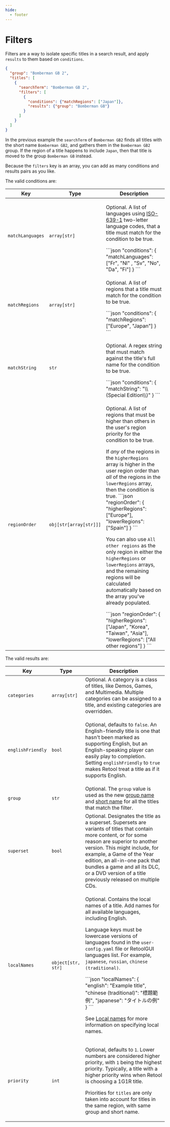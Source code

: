 ```yaml
---
hide:
  - footer
---
```


# Filters

Filters are a way to isolate specific titles in a search result, and apply `results` to
them based on `conditions`.

```json hl_lines="6-10"
{
  "group": "Bomberman GB 2",
  "titles": [
    {
      "searchTerm": "Bomberman GB 2",
      "filters": [
        {
          "conditions": {"matchRegions": ["Japan"]},
          "results": {"group": "Bomberman GB"}
        }
      ]
    }
  ]
}
```

In the previous example the `searchTerm` of `Bomberman GB2` finds all titles
with the short name `Bomberman GB2`, and gathers them in the `Bomberman GB2`
group. If the region of a title happens to include `Japan`, then that title
is moved to the group `Bomberman GB` instead.

Because the `filters` key is an array, you can add as many conditions and
results pairs as you like.

The valid conditions are:

<table>
  <thead>
    <tr>
      <th width="20%">Key</th>
      <th width="18%">Type</th>
      <th>Description</th>
    </tr>
  </thead>
  <tbody>
    <tr>
      <td><code>matchLanguages</code></td>
      <td><code>array[str]</code></td>
      <td>
        <p>Optional. A list of languages using
          <a href="https://en.wikipedia.org/wiki/List_of_ISO_639_language_codes">
            ISO-639-1</a>
        two-letter language codes, that a title must match for the condition to
        be true.</p>
        ```json
        "conditions": {
          "matchLanguages": ["Fr", "Nl" , "Sv", "No", "Da", "Fi"]
        }
        ```
      </td>
    </tr>
    <tr>
      <td><code>matchRegions</code></td>
      <td><code>array[str]</code></td>
      <td>
        <p>Optional. A list of regions that a title must match for the condition
        to be true.</p>
        ```json
        "conditions": {
          "matchRegions": ["Europe", "Japan"]
        }
        ```
      </td>
    </tr>
    <tr>
      <td><code>matchString</code></td>
      <td><code>str</code></td>
      <td>
        <p>Optional. A regex string that must match against the title's full name
        for the condition to be true.</p>
        ```json
        "conditions": {
          "matchString": "\\(Special Edition\\)"
        }
        ```
      </td>
    </tr>
    <tr>
      <td><code>regionOrder</code></td>
      <td><code>obj[str[array[str]]]</code></td>
      <td>
        <p>Optional. A list of regions that must be higher than others in the
        user's region priority for the condition to be true.</p>
        <p>If <em>any</em> of the regions in the <code>higherRegions</code>
        array is higher in the user region order than <em>all</em> of the
        regions in the <code>lowerRegions</code> array, then the condition is
        true.
        ```json
        "regionOrder": {
          "higherRegions": ["Europe"],
          "lowerRegions": ["Spain"]
        }
        ```
        <p>You can also use <code>All other regions</code> as the only region in
        either the <code>higherRegions</code> or <code>lowerRegions</code>
        arrays, and the remaining regions will be calculated automatically based
        on the array you've already populated.</p>
        ```json
        "regionOrder": {
          "higherRegions": ["Japan", "Korea", "Taiwan", "Asia"],
          "lowerRegions": ["All other regions"]
        }
        ```
        </td>
    </tr>
  </tbody>
</table>

The valid results are:

<table>
  <thead>
    <tr>
      <th width="20%">Key</th>
      <th width="18%">Type</th>
      <th>Description</th>
    </tr>
  </thead>
  <tbody>
    <tr>
      <td><code>categories</code></td>
      <td><code>array[str]</code></td>
      <td>Optional. A category is a class of titles, like Demos, Games, and
        Multimedia. Multiple categories can be assigned to a title, and existing
        categories are overridden.</td>
    </tr>
    <tr>
      <td><code>englishFriendly</code></td>
      <td><code>bool</code></td>
      <td>
        <p>Optional, defaults to <code>false</code>. An English-friendly title
          is one that hasn't been marked as supporting English, but an
          English-speaking player can easily play to completion. Setting <code>englishFriendly</code> to <code>true</code> makes Retool treat a
          title as if it supports English.</p>
      </td>
    </tr>
    <tr>
      <td><code>group</code></td>
      <td><code>str</code></td>
      <td>Optional. The <code>group</code> value is used as the new
        <a href="../naming-system#group-names">group name</a> and
        <a href="../naming-system#short-names">short name</a> for all the titles
        that match the filter.</td>
    </tr>
    <tr>
      <td><code>superset</code></td>
      <td><code>bool</code></td>
      <td>Optional. Designates the title as a superset. Supersets are variants
        of titles that contain more content, or for some reason are superior to
        another version. This might include, for example, a Game of the Year
        edition, an all-in-one pack that bundles a game and all its DLC, or a
        DVD version of a title previously released on multiple CDs.</td>
    </tr>
    <tr>
      <td><code>localNames</code></td>
      <td><code>object[str, str]</code></td>
      <td>
        <p>Optional. Contains the local names of a title. Add names for all
          available languages, including English.</p>
        <p>Language keys must be lowercase versions of languages found in the
          <code>user-config.yaml</code> file or RetoolGUI languages list. For
          example, <code>japanese</code>, <code>russian</code>,
          <code>chinese (traditional)</code>.</p>
        ```json
        "localNames": {
          "english": "Example title",
          "chinese (traditional)": "標題範例",
          "japanese": "タイトルの例"
        }
        ```
        <p>See <a href="../contribute-clone-lists-variants-local">Local names</a>
        for more information on specifying local names.</p></td>
    </tr>
    <tr>
      <td><code>priority</code></td>
      <td><code>int</code></td>
      <td>
        <p>Optional, defaults to <code>1</code>. Lower numbers are considered higher
          priority, with <code>1</code> being the highest priority. Typically, a title
          with a higher priority wins when Retool is choosing a 1G1R title.</p>
        <p>Priorities for <code>titles</code> are only taken into account for titles in
          the same region, with same group and short name.</p></td>
    </tr>
  </tbody>
</table>
